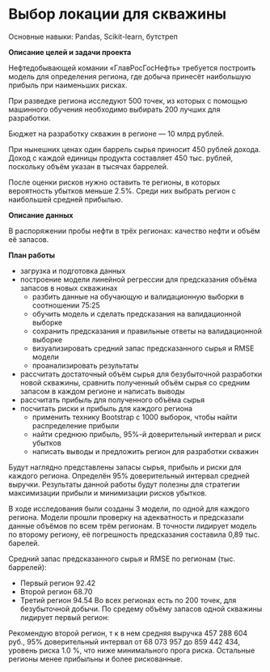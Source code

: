 # Выбор локации для скважины

Основные навыки: Pandas, Scikit-learn, бутстреп

**Описание целей и задачи проекта**

Нефтедобывающей комании «ГлавРосГосНефть» требуется построить модель для определения региона, где добыча принесёт наибольшую прибыль при наименьших рисках.

При разведке региона исследуют 500 точек, из которых с помощью машинного обучения необходимо выбирать 200 лучших для разработки.

Бюджет на разработку скважин в регионе — 10 млрд рублей.

При нынешних ценах один баррель сырья приносит 450 рублей дохода. Доход с каждой единицы продукта составляет 450 тыс. рублей, поскольку объём указан в тысячах баррелей.

После оценки рисков нужно оставить те регионы, в которых вероятность убытков меньше 2.5%. Среди них выбрать регион с наибольшей средней прибылью.

**Описание данных**

В распоряжении пробы нефти в трёх регионах: качество нефти и объём её запасов.


**План работы**
- загрузка и подготовка данных
- построение модели линейной регрессии для предсказания объёма запасов в новых скважинах
    - разбить данные на обучающую и валидационную выборки в соотношении 75:25
    - обучить модель и сделать предсказания на валидационной выборке
    - сохранить предсказания и правильные ответы на валидационной выборке
    - визуализировать средний запас предсказанного сырья и RMSE модели
    - проанализировать результаты
- рассчитать достаточный объём сырья для безубыточной разработки новой скважины, сравнить полученный объём сырья со средним запасом в каждом регионе и написать выводы
- рассчитать прибыль для полученного объёма сырья
- посчитать риски и прибыль для каждого региона
    - применить технику Bootstrap с 1000 выборок, чтобы найти распределение прибыли
    - найти среднюю прибыль, 95%-й доверительный интервал и риск убытков
    - написать выводы и предложить регион для разработки скважин

Будут наглядно представлены запасы сырья, прибыль и риски для каждого региона. Определён 95% доверительный интервал средней выручки. Результаты данной работы будут полезны для стратегии максимизации прибыли и минимизации рисков убытков.

В ходе исследования были созданы 3 модели, по одной для каждого региона. Модели прошли проверку на адекватность и предсказали данные объёмов по всем трём регионам. В точности лидирует модель по второму региону, её погрешность предсказания составила 0,89 тыс. барелей.

Средний запас предсказанного сырья и RMSE по регионам (тыс. баррелей):
 - Первый регион 92.42
 - Второй регион 68.70
 - Третий регион 94.54
Во всех регионах есть по 200 точек, для безубыточной добычи. По средему объёму запасов одной скважины лидирует первый регион:

Рекомендую второй регион, т к в нем cредняя выручка 457 288 604 руб., 95% доверительный интервал от 68 073 957 до 859 442 434, уровень риска 1.0 %, что ниже минимального прога риска. Остальные регионы менее прибыльны и более рискованные.
